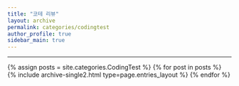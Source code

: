```yaml
---
title: "코테 리뷰"
layout: archive
permalink: categories/codingtest
author_profile: true
sidebar_main: true
---
```


<!-- 공백이 포함되어 있는 카테고리 이름의 경우 site.categories['a b c'] 이런식으로! -->

***

{% assign posts = site.categories.CodingTest %}
{% for post in posts %} {% include archive-single2.html type=page.entries_layout %} {% endfor %}